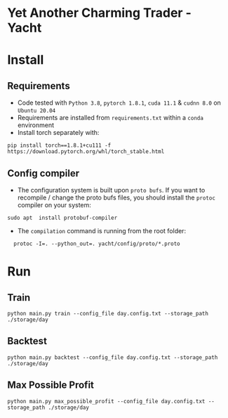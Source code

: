 # Yet Another Charming Trader - Yacht

# Install
## Requirements
* Code tested with `Python 3.8`, `pytorch 1.8.1`, `cuda 11.1` & `cudnn 8.0` on `Ubuntu 20.04`
* Requirements are installed from `requirements.txt` within a `conda` environment
* Install torch separately with:
```shell
pip install torch==1.8.1+cu111 -f https://download.pytorch.org/whl/torch_stable.html
```

## Config compiler
* The configuration system is built upon `proto bufs`. If you want to recompile / change the proto bufs files,
you should install the `protoc` compiler on your system:
```shell
sudo apt  install protobuf-compiler
```
* The `compilation` command is running from the root folder:  
```shell
  protoc -I=. --python_out=. yacht/config/proto/*.proto
  ```

# Run
## Train
```shell
python main.py train --config_file day.config.txt --storage_path ./storage/day
```

## Backtest
```shell
python main.py backtest --config_file day.config.txt --storage_path ./storage/day
```

## Max Possible Profit
```shell
python main.py max_possible_profit --config_file day.config.txt --storage_path ./storage/day
```
